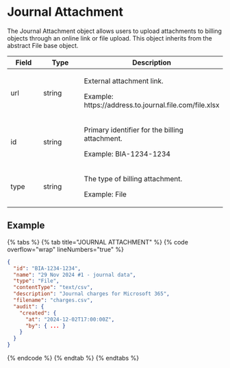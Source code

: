 # Journal Attachment

The Journal Attachment object allows users to upload attachments to billing objects through an online link or file upload. This object inherits from the abstract File base object.

<table><thead><tr><th width="131">Field</th><th width="189">Type</th><th>Description</th></tr></thead><tbody><tr><td>url</td><td>string</td><td><p>External attachment link. </p><p></p><p>Example: https://address.to.journal.file.com/file.xlsx</p></td></tr><tr><td>id</td><td>string</td><td><p>Primary identifier for the billing attachment. </p><p></p><p>Example: BIA-1234-1234</p></td></tr><tr><td>type</td><td>string</td><td><p>The type of billing attachment. </p><p></p><p>Example: File</p></td></tr></tbody></table>

## Example

{% tabs %}
{% tab title="JOURNAL ATTACHMENT" %}
{% code overflow="wrap" lineNumbers="true" %}
```json
{
  "id": "BIA-1234-1234",
  "name": "29 Nov 2024 #1 - journal data",
  "type": "File",
  "contentType": "text/csv",
  "description": "Journal charges for Microsoft 365",
  "filename": "charges.csv",
  "audit": {
    "created": {
      "at": "2024-12-02T17:00:00Z",
      "by": { ... }
    }
  }
}
```
{% endcode %}
{% endtab %}
{% endtabs %}
